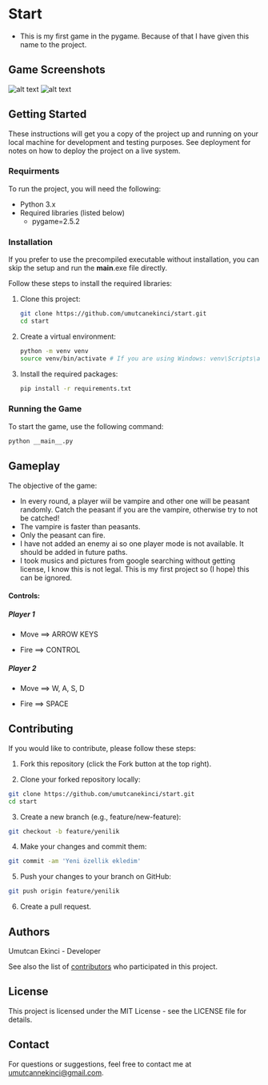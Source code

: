 # Start

* This is my first game in the pygame. Because of that I have given this name to the project.

## Game Screenshots

![alt text](https://github.com/umutcanekinci/start/blob/main/images/samples/sample-1.png?raw=true)
![alt text](https://github.com/umutcanekinci/start/blob/main/images/samples/sample-2.png?raw=true)

## Getting Started

These instructions will get you a copy of the project up and running on your local machine for development and testing purposes. See deployment for notes on how to deploy the project on a live system.

### Requirments

To run the project, you will need the following:

- Python 3.x
- Required libraries (listed below)
    - pygame=2.5.2

### Installation

If you prefer to use the precompiled executable without installation, you can skip the setup and run the __main__.exe file directly.


Follow these steps to install the required libraries:

1. Clone this project:
    ```sh
    git clone https://github.com/umutcanekinci/start.git
    cd start
    ```

2. Create a virtual environment:
    ```sh
    python -m venv venv
    source venv/bin/activate # If you are using Windows: venv\Scripts\activate
    ```

3. Install the required packages:
    ```sh
    pip install -r requirements.txt
    ```

### Running the Game

To start the game, use the following command:
```sh
python __main__.py
```

## Gameplay

The objective of the game: 

* In every round, a player wiil be vampire and other one will be peasant randomly. Catch the peasant if you are the vampire, otherwise try to not be catched!
* The vampire is faster than peasants.
* Only the peasant can fire.
* I have not added an enemy ai so one player mode is not available. It should be added in future paths.
* I took musics and pictures from google searching without getting license, I know this is not legal. This is my first project so (I hope) this can be ignored.

#### Controls:

##### Player 1

* Move ==> ARROW KEYS

* Fire ==> CONTROL

##### Player 2

* Move ==> W, A, S, D

* Fire ==> SPACE

## Contributing

If you would like to contribute, please follow these steps:

1. Fork this repository (click the Fork button at the top right).

2. Clone your forked repository locally:
```sh
git clone https://github.com/umutcanekinci/start.git
cd start
```

3. Create a new branch (e.g., feature/new-feature):
```sh
git checkout -b feature/yenilik
```

4. Make your changes and commit them:
```sh
git commit -am 'Yeni özellik ekledim'
```

5. Push your changes to your branch on GitHub:
```sh
git push origin feature/yenilik
```

6. Create a pull request.

## Authors

Umutcan Ekinci - Developer


See also the list of <a href="https://github.com/umutcanekinci/start/contributors">contributors</a> who participated in this project.

## License

This project is licensed under the MIT License - see the LICENSE file for details.

## Contact

For questions or suggestions, feel free to contact me at umutcannekinci@gmail.com.
